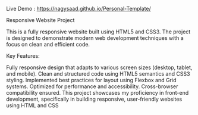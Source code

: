 Live Demo : https://nagysaad.github.io/Personal-Template/

Responsive Website Project

This is a fully responsive website built using HTML5 and CSS3. The project is designed to demonstrate modern web development techniques with a focus on clean and efficient code.

Key Features:

Fully responsive design that adapts to various screen sizes (desktop, tablet, and mobile).
Clean and structured code using HTML5 semantics and CSS3 styling.
Implemented best practices for layout using Flexbox and Grid systems.
Optimized for performance and accessibility.
Cross-browser compatibility ensured.
This project showcases my proficiency in front-end development, specifically in building responsive, user-friendly websites using HTML and CSS

